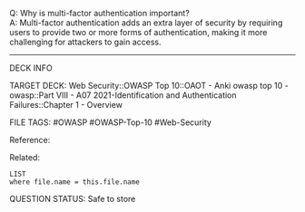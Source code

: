 Q: Why is multi-factor authentication important?  
A: Multi-factor authentication adds an extra layer of security by requiring users to provide two or more forms of authentication, making it more challenging for attackers to gain access.
<!--ID: 1697070650464-->

---

DECK INFO

TARGET DECK: Web Security::OWASP Top 10::OAOT - Anki owasp top 10 - owasp::Part VIII - A07 2021-Identification and Authentication Failures::Chapter 1 - Overview

FILE TAGS: #OWASP #OWASP-Top-10 #Web-Security

Reference:

Related:

```dataview
LIST
where file.name = this.file.name
```

QUESTION STATUS: Safe to store